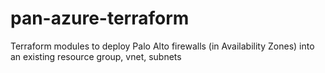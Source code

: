 # pan-azure-terraform
Terraform modules to deploy Palo Alto firewalls (in Availability Zones) into an existing resource group, vnet, subnets
